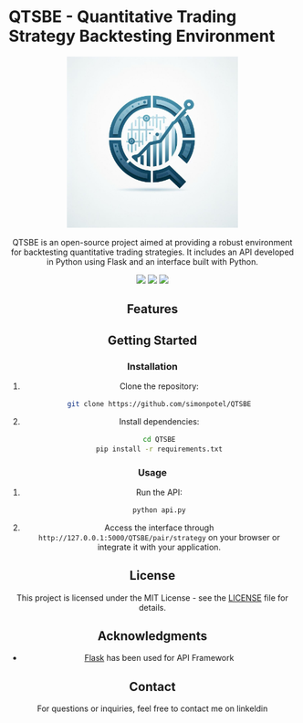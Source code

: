 
# QTSBE - Quantitative Trading Strategy Backtesting Environment
<center>
<img src="https://github.com/simonpotel/QTSBE/blob/fc7ea8ee1a2a42df1053bb05d77e8a288abc1411/files/logo.jpg" width="300" height="300">

QTSBE is an open-source project aimed at providing a robust environment for backtesting quantitative trading strategies. It includes an API developed in Python using Flask and an interface built with Python.

  <img src="https://img.shields.io/badge/Python-FFD43B?style=for-the-badge&logo=python&logoColor=blue"> 

  <img src="https://img.shields.io/badge/Blockchain.com-121D33?logo=blockchaindotcom&logoColor=fff&style=for-the-badge"> 
  
  <img src="https://img.shields.io/badge/Raspberry%20Pi-A22846?style=for-the-badge&logo=Raspberry%20Pi&logoColor=white"> 
    

## Features

## Getting Started

### Installation

1. Clone the repository:

   ```bash
   git clone https://github.com/simonpotel/QTSBE
   ```

2. Install dependencies:

   ```bash
   cd QTSBE
   pip install -r requirements.txt
   ```

### Usage

1. Run the API:

   ```bash
   python api.py
   ```

2. Access the interface through `http://127.0.0.1:5000/QTSBE/pair/strategy` on your browser or integrate it with your application.

## License

This project is licensed under the MIT License - see the [LICENSE](LICENSE) file for details.

## Acknowledgments

- [Flask](https://flask.palletsprojects.com/) has been used for API Framework

## Contact

For questions or inquiries, feel free to contact me on linkeldin

</center>

